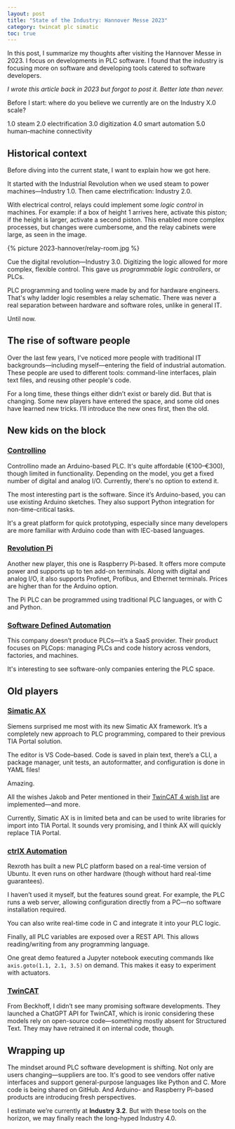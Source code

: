```yaml
---
layout: post
title: "State of the Industry: Hannover Messe 2023"
category: twincat plc simatic
toc: true
---
```


In this post, I summarize my thoughts after visiting the Hannover Messe in 2023. I focus on developments in PLC software. I found that the industry is focusing more on software and developing tools catered to software developers.

_I wrote this article back in 2023 but forgot to post it. Better late than never._

Before I start: where do you believe we currently are on the Industry X.0 scale?

1.0 steam
2.0 electrification
3.0 digitization
4.0 smart automation
5.0 human–machine connectivity

## Historical context

Before diving into the current state, I want to explain how we got here.

It started with the Industrial Revolution when we used steam to power machines—Industry 1.0. Then came electrification: Industry 2.0.

With electrical control, relays could implement some _logic control_ in machines. For example: if a box of height 1 arrives here, activate this piston; if the height is larger, activate a second piston. This enabled more complex processes, but changes were cumbersome, and the relay cabinets were large, as seen in the image.

{% picture 2023-hannover/relay-room.jpg %}

Cue the digital revolution—Industry 3.0. Digitizing the logic allowed for more complex, flexible control. This gave us _programmable logic controllers_, or PLCs.

PLC programming and tooling were made by and for hardware engineers. That's why ladder logic resembles a relay schematic. There was never a real separation between hardware and software roles, unlike in general IT.

Until now.

## The rise of software people

Over the last few years, I've noticed more people with traditional IT backgrounds—including myself—entering the field of industrial automation. These people are used to different tools: command-line interfaces, plain text files, and reusing other people's code.

For a long time, these things either didn’t exist or barely did. But that is changing. Some new players have entered the space, and some old ones have learned new tricks. I’ll introduce the new ones first, then the old.

## New kids on the block

### [Controllino](https://www.controllino.com/)

Controllino made an Arduino-based PLC. It's quite affordable (€100–€300), though limited in functionality. Depending on the model, you get a fixed number of digital and analog I/O. Currently, there's no option to extend it.

The most interesting part is the software. Since it’s Arduino-based, you can use existing Arduino sketches. They also support Python integration for non-time-critical tasks.

It's a great platform for quick prototyping, especially since many developers are more familiar with Arduino code than with IEC-based languages.

### [Revolution Pi](https://revolutionpi.com/)

Another new player, this one is Raspberry Pi-based. It offers more compute power and supports up to ten add-on terminals. Along with digital and analog I/O, it also supports Profinet, Profibus, and Ethernet terminals. Prices are higher than for the Arduino option.

The Pi PLC can be programmed using traditional PLC languages, or with C and Python.

### [Software Defined Automation](https://www.softwaredefinedautomation.io/)

This company doesn’t produce PLCs—it’s a SaaS provider. Their product focuses on PLCops: managing PLCs and code history across vendors, factories, and machines.

It's interesting to see software-only companies entering the PLC space.

## Old players

### [Simatic AX](https://www.dex.siemens.com/...)

Siemens surprised me most with its new Simatic AX framework. It’s a completely new approach to PLC programming, compared to their previous TIA Portal solution.

The editor is VS Code–based. Code is saved in plain text, there’s a CLI, a package manager, unit tests, an autoformatter, and configuration is done in YAML files!

Amazing.

All the wishes Jakob and Peter mentioned in their [TwinCAT 4 wish list](https://www.youtube.com/watch?v=dgEsib42WaA) are implemented—and more.

Currently, Simatic AX is in limited beta and can be used to write libraries for import into TIA Portal. It sounds very promising, and I think AX will quickly replace TIA Portal.

### [ctrlX Automation](https://apps.boschrexroth.com/microsites/ctrlx-automation/en/)

Rexroth has built a new PLC platform based on a real-time version of Ubuntu. It even runs on other hardware (though without hard real-time guarantees).

I haven’t used it myself, but the features sound great. For example, the PLC runs a web server, allowing configuration directly from a PC—no software installation required.

You can also write real-time code in C and integrate it into your PLC logic.

Finally, all PLC variables are exposed over a REST API. This allows reading/writing from any programming language.

One great demo featured a Jupyter notebook executing commands like `axis.goto(1.1, 2.1, 3.5)` on demand. This makes it easy to experiment with actuators.

### [TwinCAT](https://www.beckhoff.com/en-en/products/automation/twincat/)

From Beckhoff, I didn’t see many promising software developments. They launched a ChatGPT API for TwinCAT, which is ironic considering these models rely on open-source code—something mostly absent for Structured Text. They may have retrained it on internal code, though.

## Wrapping up

The mindset around PLC software development is shifting. Not only are users changing—suppliers are too. It's good to see vendors offer native interfaces and support general-purpose languages like Python and C. More code is being shared on GitHub. And Arduino- and Raspberry Pi–based products are introducing fresh perspectives.

I estimate we’re currently at **Industry 3.2**. But with these tools on the horizon, we may finally reach the long-hyped Industry 4.0.
